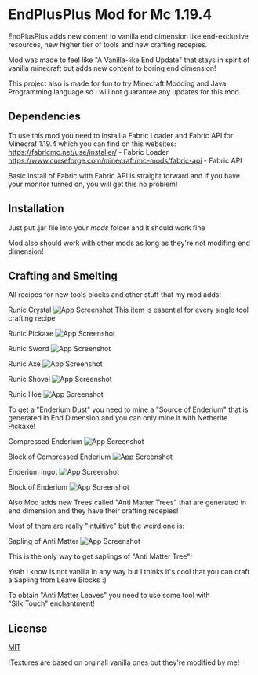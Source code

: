 # EndPlusPlus Mod for Mc 1.19.4 

EndPlusPlus adds new content to vanilla end dimension like end-exclusive resources, new higher tier of tools and new crafting recepies.

Mod was made to feel like "A Vanilla-like End Update" that stays in spirit of vanilla minecraft but adds new content to boring end dimension!

This project also is made for fun to try Minecraft Modding and Java Programming language so I will not guarantee any updates for this mod.




## Dependencies

To use this mod you need to install a Fabric Loader and Fabric API for Minecraf 1.19.4 which you can find on this websites:
https://fabricmc.net/use/installer/ - Fabric Loader
https://www.curseforge.com/minecraft/mc-mods/fabric-api - Fabric API

Basic install of Fabric with Fabric API is straight forward and if you have your monitor turned on, you will get this no problem!

## Installation
Just put .jar file into your *mods* folder and it should work fine

Mod also should work with other mods as long as they're not modifing end dimension!


## Crafting  and Smelting 
All recipes for new tools blocks and other stuff that my mod adds!

Runic Crystal
![App Screenshot](https://i.imgur.com/abTr5gH.png)
This item is essential for every single tool crafting recipe

Runic Pickaxe
![App Screenshot](https://i.imgur.com/8iCef8B.png)

Runic Sword
![App Screenshot](https://i.imgur.com/ev3129H.png)

Runic Axe
![App Screenshot](https://i.imgur.com/WkaZ91T.png)

Runic Shovel
![App Screenshot](https://i.imgur.com/Ld8xJ3B.png)

Runic Hoe
![App Screenshot](https://i.imgur.com/k7CnuOQ.png)

To get a "Enderium Dust" you need to mine a "Source of Enderium" that is generated in End Dimension and you can only mine it with Netherite Pickaxe!

Compressed Enderium 
![App Screenshot](https://i.imgur.com/StA2TVq.png)

Block of Compressed Enderium
![App Screenshot](https://i.imgur.com/d0iDCFH.png)

Enderium Ingot
![App Screenshot](https://i.imgur.com/2qQuOzJ.png)

Block of Enderium
![App Screenshot](https://i.imgur.com/DuQ3B2s.png)

Also Mod adds new Trees called "Anti Matter Trees" that are generated in end dimension and they have their crafting recepies!

Most of them are really "intuitive" but the weird one is:

Sapling of Anti Matter
![App Screenshot](https://i.imgur.com/aaUC6tT.png)

This is the only way to get saplings of "Anti Matter Tree"!

Yeah I know is not vanilla in any way but I thinks it's cool that you can craft a Sapling from Leave Blocks :)

To obtain "Anti Matter Leaves" you need to use some tool with  
"Silk Touch" enchantment!










## License

[MIT](https://choosealicense.com/licenses/mit/)

!Textures are based on orginall vanilla ones but they're modified by me!

